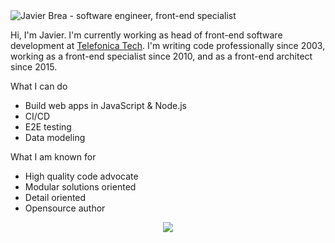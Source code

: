 <img src="https://raw.githubusercontent.com/javierbrea/javierbrea/main/assets/github-profile-header.jpg" alt="Javier Brea - software engineer, front-end specialist">

Hi, I'm Javier. I'm currently working as head of front-end software development at [Telefonica Tech](https://tech.telefonica.com/). I'm writing code professionally since 2003, working as a front-end specialist since 2010, and as a front-end architect since 2015.

What I can do
 - Build web apps in JavaScript & Node.js
 - CI/CD
 - E2E testing
 - Data modeling

What I am known for
 - High quality code advocate
 - Modular solutions oriented
 - Detail oriented
 - Opensource author

<p align="center">
  <a href="https://github.com/javierbrea">
    <img align="center" src="https://github-readme-stats.vercel.app/api?username=javierbrea&count_private=true&show_icons=true&theme=light" />
  </a>
</p>
